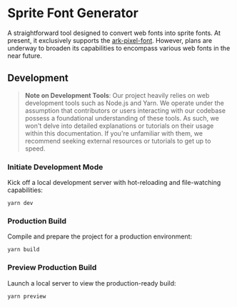 # Sprite Font Generator

A straightforward tool designed to convert web fonts into sprite fonts. At present, it exclusively supports the [ark-pixel-font](https://github.com/TakWolf/ark-pixel-font). However, plans are underway to broaden its capabilities to encompass various web fonts in the near future.

## Development

> **Note on Development Tools**: Our project heavily relies on web development tools such as Node.js and Yarn. We operate under the assumption that contributors or users interacting with our codebase possess a foundational understanding of these tools. As such, we won't delve into detailed explanations or tutorials on their usage within this documentation. If you're unfamiliar with them, we recommend seeking external resources or tutorials to get up to speed.

### Initiate Development Mode

Kick off a local development server with hot-reloading and file-watching capabilities:

```shell
yarn dev
```

### Production Build

Compile and prepare the project for a production environment:

```shell
yarn build
```

### Preview Production Build

Launch a local server to view the production-ready build:

```shell
yarn preview
```